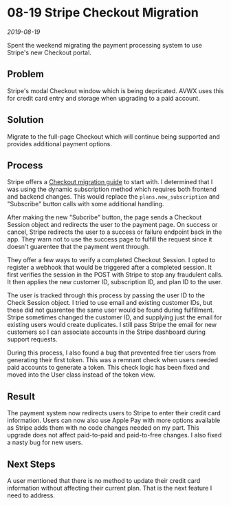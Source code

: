 # 08-19 Stripe Checkout Migration

*2019-08-19*

Spent the weekend migrating the payment processing system to use Stripe's new Checkout portal.

## Problem

Stripe's modal Checkout window which is being depricated. AVWX uses this for credit card entry and storage when upgrading to a paid account.

## Solution

Migrate to the full-page Checkout which will continue being supported and provides additional payment options.

## Process

Stripe offers a [Checkout migration guide](https://stripe.com/docs/payments/checkout/migration) to start with. I determined that I was using the dynamic subscription method which requires both frontend and backend changes. This would replace the `plans.new_subscription` and "Subscribe" button calls with some additional handling.

After making the new "Subcribe" button, the page sends a Checkout Session object and redirects the user to the payment page. On success or cancel, Stripe redirects the user to a success or failure endpoint back in the app. They warn not to use the success page to fulfill the request since it doesn't guarentee that the payment went through.

They offer a few ways to verify a completed Checkout Session. I opted to register a webhook that would be triggered after a completed session. It first verifies the session in the POST with Stripe to stop any fraudulent calls. It then applies the new customer ID, subscription ID, and plan ID to the user.

The user is tracked through this process by passing the user ID to the Check Session object. I tried to use email and existing customer IDs, but these did not guarentee the same user would be found during fulfillment. Stripe sometimes changed the customer ID, and supplying just the email for existing users would create duplicates. I still pass Stripe the email for new customers so I can associate accounts in the Stripe dashboard during support requests.

During this process, I also found a bug that prevented free tier users from generating their first token. This was a remnant check when users needed paid accounts to generate a token. This check logic has been fixed and moved into the User class instead of the token view.

## Result

The payment system now redirects users to Stripe to enter their credit card information. Users can now also use Apple Pay with more options available as Stripe adds them with no code changes needed on my part. This upgrade does not affect paid-to-paid and paid-to-free changes. I also fixed a nasty bug for new users.

## Next Steps

A user mentioned that there is no method to update their credit card information without affecting their current plan. That is the next feature I need to address.

